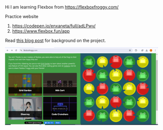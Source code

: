 Hi I am learning Flexbox from https://flexboxfroggy.com/

Practice website

1. https://codepen.io/enxaneta/full/adLPwv/
2. https://www.flexbox.fun/app

Read [this blog post](https://thomaspark.co/2015/11/learning-css-layout-with-flexbox-froggy/) for background on the project.

![FontCDN screenshot](./Completion.jpeg)

